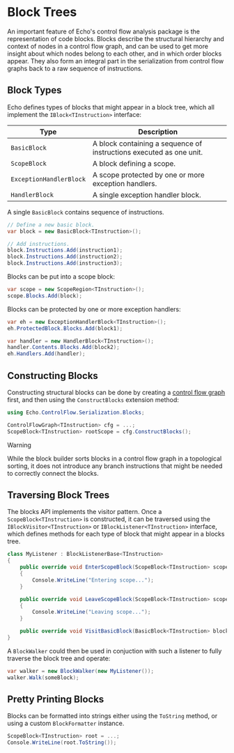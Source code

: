 # Block Trees

An important feature of Echo's control flow analysis package is the representation of code blocks. 
Blocks describe the structural hierarchy and context of nodes in a control flow graph, and can be used to get more insight about which nodes belong to each other, and in which order blocks appear. 
They also form an integral part in the serialization from control flow graphs back to a raw sequence of instructions.


## Block Types

Echo defines types of blocks that might appear in a block tree, which all implement the ``IBlock<TInstruction>`` interface:

| Type                    | Description                                                         |
|-------------------------|---------------------------------------------------------------------|
| `BasicBlock`            | A block containing a sequence of instructions executed as one unit. |
| `ScopeBlock`            | A block defining a scope.                                           |
| `ExceptionHandlerBlock` | A scope protected by one or more exception handlers.                |
| `HandlerBlock`          | A single exception handler block.                                   |

A single `BasicBlock` contains sequence of instructions.

```csharp
// Define a new basic block.
var block = new BasicBlock<TInstruction>();

// Add instructions.
block.Instructions.Add(instruction1);
block.Instructions.Add(instruction2);
block.Instructions.Add(instruction3);
```

Blocks can be put into a scope block:

```csharp
var scope = new ScopeRegion<TInstruction>();
scope.Blocks.Add(block);
```

Blocks can be protected by one or more exception handlers:

```csharp
var eh = new ExceptionHandlerBlock<TInstruction>();
eh.ProtectedBlock.Blocks.Add(block1);

var handler = new HandlerBlock<TInstruction>();
handler.Contents.Blocks.Add(block2);
eh.Handlers.Add(handler);
```


## Constructing Blocks

Constructing structural blocks can be done by creating a [control flow graph](cfg.md) first, and then using the `ConstructBlocks` extension method:

```csharp
using Echo.ControlFlow.Serialization.Blocks;

ControlFlowGraph<TInstruction> cfg = ...;
ScopeBlock<TInstruction> rootScope = cfg.ConstructBlocks();
```

> [!WARNING]
> While the block builder sorts blocks in a control flow graph in a topological sorting, it does not introduce any branch instructions that might be needed to correctly connect the blocks.


## Traversing Block Trees

The blocks API implements the visitor pattern. 
Once a ``ScopeBlock<TInstruction>`` is constructed, it can be traversed using the ``IBlockVisitor<TInstruction>`` or `IBlockListener<TInstruction>` interface, which defines methods for each type of block that might appear in a blocks tree. 

```csharp
class MyListener : BlockListenerBase<TInstruction>
{
    public override void EnterScopeBlock(ScopeBlock<TInstruction> scope)
    {
        Console.WriteLine("Entering scope...");
    }

    public override void LeaveScopeBlock(ScopeBlock<TInstruction> scope)
    {
        Console.WriteLine("Leaving scope...");
    }

    public override void VisitBasicBlock(BasicBlock<TInstruction> block) { ... }
}
```

A `BlockWalker` could then be used in conjuction with such a listener to fully traverse the block tree and operate:

```csharp
var walker = new BlockWalker(new MyListener());
walker.Walk(someBlock);
```

## Pretty Printing Blocks

Blocks can be formatted into strings either using the `ToString` method, or using a custom `BlockFormatter` instance.

```csharp
ScopeBlock<TInstruction> root = ...;
Console.WriteLine(root.ToString());
```
